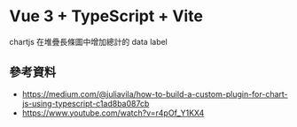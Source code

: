 # Vue 3 + TypeScript + Vite

chartjs 在堆疊長條圖中增加總計的 data label

## 參考資料

- https://medium.com/@juliavila/how-to-build-a-custom-plugin-for-chart-js-using-typescript-c1ad8ba087cb
- https://www.youtube.com/watch?v=r4pOf_Y1KX4
